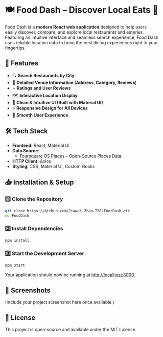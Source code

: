 # 🍽️ Food Dash – Discover Local Eats 🌆

Food Dash is a **modern React web application** designed to help users easily discover, compare, and explore local restaurants and eateries. Featuring an intuitive interface and seamless search experience, Food Dash uses reliable location data to bring the best dining experiences right to your fingertips.

## 🚀 Features

- 🔍 **Search Restaurants by City**
- 📍 **Detailed Venue Information (Address, Category, Reviews)**
- ⭐ **Ratings and User Reviews**
- 🗺 **Interactive Location Display**
- 🎨 **Clean & Intuitive UI (Built with Material UI)**
- ⚡ **Responsive Design for All Devices**
- 📌 **Smooth User Experience**

## 🛠 Tech Stack

- **Frontend**: React, Material UI
- **Data Source**:
  - [Foursquare OS Places](https://opensource.foursquare.com/os-places/) – Open-Source Places Data
- **HTTP Client**: Axios
- **Styling**: CSS, Material UI, Custom Hooks

## 📥 Installation & Setup

### 1️⃣ Clone the Repository

```bash
git clone https://github.com/Jiawei-Zhao-728/FoodDash.git
cd FoodDash
```

### 2️⃣ Install Dependencies

```bash
npm install
```

### 3️⃣ Start the Development Server

```bash
npm start
```

Your application should now be running at [http://localhost:3000](http://localhost:3000).

## 📸 Screenshots

(Include your project screenshot here once available.)

## 📃 License

This project is open-source and available under the MIT License.
